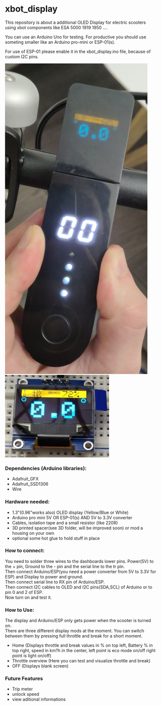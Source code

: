 # xbot_display
This repository is about a additional OLED Display for electric scooters using xbot components like ESA 5000 1919 1950 ....

You can use an Arduino Uno for testing. For productive you should use someting smaller like an Arduino pro-mini or ESP-01(s).

For use of ESP-01 please enable it in the xbot_display.ino file, because of custom I2C pins.

![V1](/img/v1_1.jpg)
![V1](/img/v1_3.jpg)

<h3>Dependencies (Arduino libraries):</h3>
<ul>
<li>Adafruit_GFX</li>
<li>Adafruit_SSD1306</li>
<li>Wire</li>
</ul>

<h3>Hardware needed:</h3>
<ul>
<li>1.3"(0.96"works also) OLED display (Yellow/Blue or White)</li>
<li>Arduino pro mini 5V OR ESP-01(s) AND 5V to 3.3V converter</li>
<li>Cables, isolation tape and a small resistor (like 220R)</li>
<li>3D printed spacer(see 3D folder, will be improved soon) or mod a housing on your own</li>
<li>optional some hot glue to hold stuff in place</li>
</ul>

<h3>How to connect:</h3>

You need to solder three wires to the dashboards lower pins. Power(5V) to the + pin, Ground to the - pin and the serial line to the tr pin. 
<br>
Then connect Arduino/ESP(you need a power converter from 5V to 3.3V for ESP) and Display to power and ground. 
<br>
Then connect serial line to RX pin of Arduino/ESP.
<br>
Then connect I2C cables to OLED and I2C pins(SDA,SCL) of Arduino or to pin 0 and 2 of ESP.
<br>
Now turn on and test it.

<h3>How to Use:</h3>
The display and Arduino/ESP only gets power when the scooter is turned on.
<br>
There are three different display mods at the moment. You can switch between them by pressing full throttle and break for a short moment.

<ul>
<li>Home (Displays throttle and break values in % on top left, Battery % in top right, speed in km?h in the center, left point is eco mode on/off right point is light on/off)</li>
<li>Throttle overview (Here you can test and visualize throttle and break)</li>
<li>OFF (Displays blank screen)</li>
</ul>

<h3>Future Features</h3>
<ul>
<li>Trip meter</li>
<li>unlock speed</li>
<li>view aditional informations</li>
</ul>